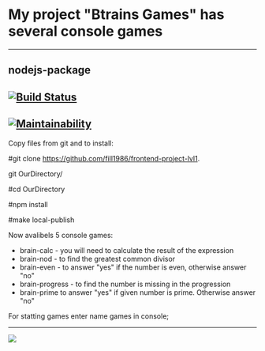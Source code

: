 
My project "Btrains Games" has several console games
=====================
---
nodejs-package
---
[![Build Status](https://travis-ci.org/fill1986/frontend-project-lvl1.svg?branch=master)](https://travis-ci.org/fill1986/frontend-project-lvl1)
---
[![Maintainability](https://api.codeclimate.com/v1/badges/42a56a21346c940dafb9/maintainability)](https://codeclimate.com/github/fill1986/frontend-project-lvl1/maintainability)
---

Copy files from git and to install:

#git clone https://github.com/fill1986/frontend-project-lvl1.

git OurDirectory/

#cd OurDirectory

#npm install

#make local-publish

Now avalibels 5 console games:

  * brain-calc  - you will need to calculate the result of the expression
  * brain-nod  -  to find the greatest common divisor
  * brain-even  - to answer "yes" if the number is even, otherwise answer "no"
  * brain-progress - to find the number is missing in the progression
  * brain-prime to answer "yes" if given number is prime. Otherwise answer "no"

For statting games enter name games in console;

---
<a href="https://asciinema.org/a/svQHn4iUjfNZwYA0F8Ta4MP5R" target="_blank"><img src="https://asciinema.org/a/svQHn4iUjfNZwYA0F8Ta4MP5R.svg" /></a>
